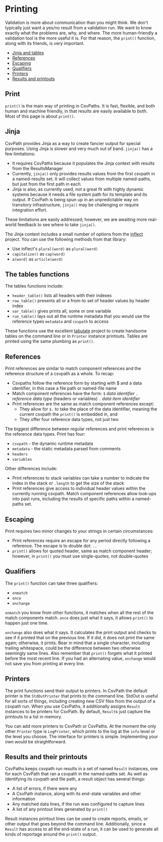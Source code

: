 # Printing

Validation is more about communication than you might think. We don't typically just want a yes/no result from a validation run. We want to know exactly what the problems are, why, and where. The more human-friendly a validation tool is the more useful it is. For that reason, the `print()` function, along with its friends, is very important.

- [Jinja and tables](#jinja)
- [References](#references)
- [Escaping](#escaping)
- [Qualifiers](#qualifiers)
- [Printers](#printers)
- [Results and printouts](#results)

<a name="print"></a>
## Print

`print()` is the main way of printing in CsvPaths. It is fast, flexible, and both human and machine friendly, in that results are easily available to both. Most of this page is about `print()`.

<a name="jinja"></a>
## Jinja
CsvPath provides Jinja as a way to create fancier output for special purposes. Using Jinja is slower and very much out of band. `jinja()` has a few limitations:
- It requires CsvPaths because it populates the Jinja context with results from the ResultsManager
- Currently, `jinja()` only provides results values from the first csvpath in a named-results set. It will collect values from multiple named-paths, but just from the first path in each.
- Jinja is also, as currently used, not a great fit with highly dynamic systems because it needs a file system path for its template and its output. If CsvPath is being spun up in an unpredictable way on transitory infrastructure, `jinja()` may be challenging or require integration effort.

These limitations are easily addressed; however, we are awaiting more real-world feedback to see where to take `jinja()`.

The Jinja context includes a small number of options from the <a href='https://pypi.org/project/inflect/'>inflect</a> project. You can use the following methods from that library:
- Use inflect's `plural(word)` as `plural(word)`
- `capitalize()` as `cap(word)`
- `a(word)` as `article(word)`

<a name="tables"></a>
## The tables functions

The tables functions include:
- `header_table()` lists all headers with their indexes
- `row_table()` presents all or a from-to set of header values by header index
- `var_table()` gives prints all, some or one variable
- `run_table()` lays out all the runtime metadata that you would use the reference types `metadata` and `csvpath` to access

These functions use the excellent <a href='https://pypi.org/project/tabulate/'>tabulate</a> project to create handsome tables on the command line or in `Printer` instance printouts. Tables are printed using the same plumbing as `print()`.

<a name="references"></a>
## References

Print references are similar to match component references and the reference structure of a csvpath as a whole. To recap:

- Csvpaths follow the reference form by starting with $ and a data identifier, in this case a file path or named-file name
- Match component references have the form: `$` _data identifier_ `.` _reference data type_ (headers or variables) `.` _data item identifier_
- Print references are the same as match component references except:
    - They allow for `$.` to take the place of the data identifier, meaning the current csvpath the `print()` is embedded in, and
    - They offer four reference data types, not just two

The biggest difference between regular references and print references is the reference data types. Print has four:
- `csvpath` - the dynamic runtime metadata
- `metadata` - the static metadata parsed from comments
- `headers`
- `variables`

Other differences include:
- Print references to stack variables can take a number to indicate the index in the stack or `.length` to get the size of the stack
- Print references give access to individual header values within the currently running csvpath. Match component references allow look-ups into past runs, including the results of specific paths within a named-paths set.

<a name="escaping"></a>
## Escaping

Print requires two minor changes to your strings in certain circumstances:

- Print references require an escape for any period directly following a reference. The escape is to double dot: `..`
- `print()` allows for quoted header, same as match component header; however, in `print()` you must use single-quotes, not double-quotes

<a name="qualifiers"></a>
## Qualifiers

The `print()` function can take three qualifiers:
- `onmatch`
- `once`
- `onchange`

`onmatch` you know from other functions, it matches when all the rest of the match components match. `once` does just what it says, it allows `print()` to happen just one time.

`onchange` also does what it says. It calculates the print output and checks to see if it printed that on the previous line. If it did, it does not print the same again; otherwise, it prints. Bear in mind that a single character, including trailing whitespace, could be the difference between two otherwise seemingly same lines. Also remember that `print()` forgets what it printed before the most recent line. If you had an alternating value, `onchange` would not save you from printing at every line.

<a name="printers"></a>
## Printers

The print functions send their output to printers. In CsvPath the default printer is the `StdOutPrinter` that prints to the command line. StdOut is useful for all sorts of things, including creating new CSV files from the output of a csvpath run. When you use CsvPaths, it additionally assigns `Result` instances to be printers for CsvPath. By default, `Result`s just capture the printouts to a list in memory.

You can add more printers to CsvPath or CsvPaths. At the moment the only other `Printer` type is `LogPrinter`, which prints to the log at the `info` level or the level you choose. The interface for printers is simple. Implementing your own would be straightforward.

<a name="results"></a>
## Results and their printouts

CsvPaths keeps csvpath run results in a set of named `Result` instances, one for each CsvPath that ran a csvpath in the named-paths set. As well as identifying its csvpath and file path, a result object has several things:
- A list of errors, if there were any
- A CsvPath instance, along with its end-state variables and other information
- Any matched data lines, if the run was configured to capture lines
- A list of any printout lines generated by `print()`

Result instances printout lines can be used to create reports, emails, or other output that goes beyond the command line. Additionally, since a `Result` has access to all the end-state of a run, it can be used to generate all kinds of reportage around the `print()` output.


